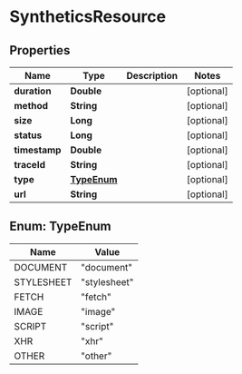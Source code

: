 

# SyntheticsResource

## Properties

Name | Type | Description | Notes
------------ | ------------- | ------------- | -------------
**duration** | **Double** |  |  [optional]
**method** | **String** |  |  [optional]
**size** | **Long** |  |  [optional]
**status** | **Long** |  |  [optional]
**timestamp** | **Double** |  |  [optional]
**traceId** | **String** |  |  [optional]
**type** | [**TypeEnum**](#TypeEnum) |  |  [optional]
**url** | **String** |  |  [optional]



## Enum: TypeEnum

Name | Value
---- | -----
DOCUMENT | &quot;document&quot;
STYLESHEET | &quot;stylesheet&quot;
FETCH | &quot;fetch&quot;
IMAGE | &quot;image&quot;
SCRIPT | &quot;script&quot;
XHR | &quot;xhr&quot;
OTHER | &quot;other&quot;



